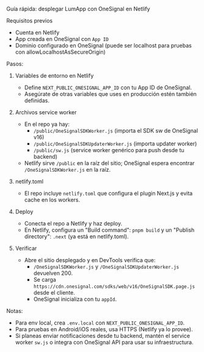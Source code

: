 Guía rápida: desplegar LumApp con OneSignal en Netlify

Requisitos previos
- Cuenta en Netlify
- App creada en OneSignal con `App ID`
- Dominio configurado en OneSignal (puede ser localhost para pruebas con allowLocalhostAsSecureOrigin)

Pasos:

1. Variables de entorno en Netlify
   - Define `NEXT_PUBLIC_ONESIGNAL_APP_ID` con tu App ID de OneSignal.
   - Asegúrate de otras variables que uses en producción estén también definidas.

2. Archivos service worker
   - En el repo ya hay:
     - `/public/OneSignalSDKWorker.js` (importa el SDK sw de OneSignal v16)
     - `/public/OneSignalSDKUpdaterWorker.js` (importa updater worker)
     - `/public/sw.js` (service worker genérico para push desde tu backend)
   - Netlify sirve `/public` en la raíz del sitio; OneSignal espera encontrar `/OneSignalSDKWorker.js` en la raíz.

3. netlify.toml
   - El repo incluye `netlify.toml` que configura el plugin Next.js y evita cache en los workers.

4. Deploy
   - Conecta el repo a Netlify y haz deploy.
   - En Netlify, configura un "Build command": `pnpm build` y un "Publish directory": `.next` (ya está en netlify.toml).

5. Verificar
   - Abre el sitio desplegado y en DevTools verifica que:
     - `/OneSignalSDKWorker.js` y `/OneSignalSDKUpdaterWorker.js` devuelven 200.
     - Se carga `https://cdn.onesignal.com/sdks/web/v16/OneSignalSDK.page.js` desde el cliente.
     - OneSignal inicializa con tu `appId`.

Notas:
- Para env local, crea `.env.local` con `NEXT_PUBLIC_ONESIGNAL_APP_ID`.
- Para pruebas en Android/iOS reales, usa HTTPS (Netlify ya lo provee).
- Si planeas enviar notificaciones desde tu backend, mantén el service worker `sw.js` o integra con OneSignal API para usar su infraestructura.
